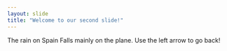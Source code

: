 ```yaml
---
layout: slide
title: "Welcome to our second slide!"
---
```

The rain on Spain Falls mainly on the plane.
Use the left arrow to go back!
